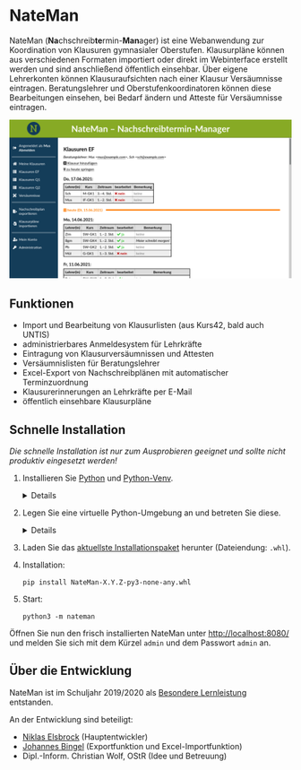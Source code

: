 # NateMan

NateMan (**Na**chschreib**te**rmin-**Man**ager) ist eine Webanwendung zur Koordination von Klausuren gymnasialer Oberstufen. Klausurpläne können aus verschiedenen Formaten importiert oder direkt im Webinterface erstellt werden und sind anschließend öffentlich einsehbar. Über eigene Lehrerkonten können Klausuraufsichten nach einer Klausur Versäumnisse eintragen. Beratungslehrer und Oberstufenkoordinatoren können diese Bearbeitungen einsehen, bei Bedarf ändern und Atteste für Versäumnisse eintragen.

![Klausurliste in NateMan](./screenshots/klausurliste.png)

## Funktionen
* Import und Bearbeitung von Klausurlisten (aus Kurs42, bald auch UNTIS)
* administrierbares Anmeldesystem für Lehrkräfte
* Eintragung von Klausurversäumnissen und Attesten
* Versäumnislisten für Beratungslehrer
* Excel-Export von Nachschreibplänen mit automatischer Terminzuordnung
* Klausurerinnerungen an Lehrkräfte per E-Mail
* öffentlich einsehbare Klausurpläne

## Schnelle Installation

*Die schnelle Installation ist nur zum Ausprobieren geeignet und sollte nicht produktiv eingesetzt werden!*

1. Installieren Sie [Python](https://www.python.org/downloads/) und [Python-Venv](https://docs.python.org/3/library/venv.html).
    <details>
      <summary>Details</summary>
  
      Unter Linux (Debian und Derivate) installieren Sie die Pakete `python3` und `python3-venv`.\
      Unter Windows und macOS laden Sie den [Python-Installer](https://www.python.org/downloads/) herunter und führen Sie ihn aus. Python-Venv wird standardmäßig mitinstalliert.
    </details>
2. Legen Sie eine virtuelle Python-Umgebung an und betreten Sie diese.
    <details>
      <summary>Details</summary>

      **Linux/macOS:**
      ```shell
      mkdir nateman
      cd nateman
      python3 -m venv venv
      source venv/bin/activate
      ```
   
      **Windows:**
      ```dos
      mkdir nateman
      cd nateman
      py -3 -m venv venv
      venv\Scripts\activate
      ```
    </details>
3. Laden Sie das [aktuellste Installationspaket](https://github.com/nelsbrock/NateMan/releases/latest) herunter (Dateiendung: `.whl`).
4. Installation:
    ```shell
    pip install NateMan-X.Y.Z-py3-none-any.whl
    ```
5. Start:
    ```shell
    python3 -m nateman
    ```
Öffnen Sie nun den frisch installierten NateMan unter <http://localhost:8080/> und melden Sie sich mit dem Kürzel `admin` und dem Passwort `admin` an.

## Über die Entwicklung

NateMan ist im Schuljahr 2019/2020 als [Besondere Lernleistung](https://de.wikipedia.org/wiki/Besondere_Lernleistung) entstanden.

An der Entwicklung sind beteiligt:

* [Niklas Elsbrock](https://github.com/nelsbrock) (Hauptentwickler)
* [Johannes Bingel](https://github.com/Hecht376) (Exportfunktion und Excel-Importfunktion)
* Dipl.-Inform. Christian Wolf, OStR (Idee und Betreuung)